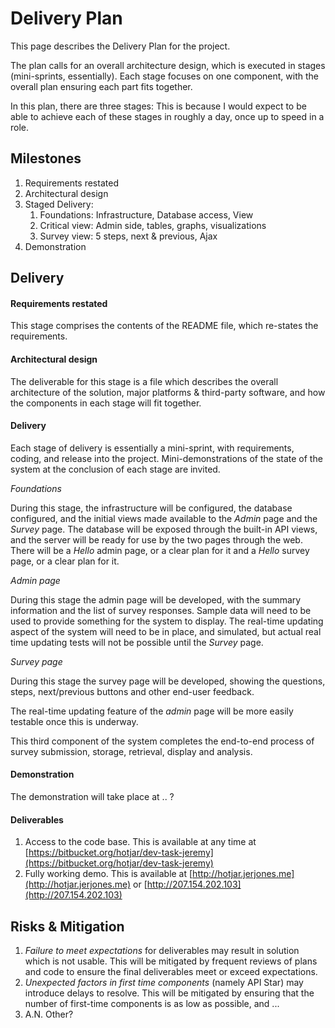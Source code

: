 Delivery Plan
=============

This page describes the Delivery Plan for the project. 

The plan calls for an overall architecture design, which is executed in stages (mini-sprints, essentially). Each stage focuses on one component, with the overall plan ensuring each part fits together.

In this plan, there are three stages: This is because I would expect to be able to achieve each of these stages in roughly a day, once up to speed in a role.

Milestones
----------

1. Requirements restated
1. Architectural design
1. Staged Delivery:
    1. Foundations: Infrastructure, Database access, View
    1. Critical view: Admin side, tables, graphs, visualizations
    1. Survey view: 5 steps, next & previous, Ajax
1. Demonstration

Delivery
--------

#### Requirements restated

This stage comprises the contents of the README file, which re-states the requirements.

#### Architectural design

The deliverable for this stage is a file which describes the overall architecture of the solution, major platforms & third-party software, and how the components in each stage will fit together.

#### Delivery

Each stage of delivery is essentially a mini-sprint, with requirements, coding, and release into the project. Mini-demonstrations of the state of the system at the conclusion of each stage are invited.

*Foundations*

During this stage, the infrastructure will be configured, the database configured, and the initial views made available to the *Admin* page and the *Survey* page. The database will be exposed through the built-in API views, and the server will be ready for use by the two pages through the web. There will be a *Hello* admin page, or a clear plan for it and a *Hello* survey page, or a clear plan for it.

*Admin page*

During this stage the admin page will be developed, with the summary information and the list of survey responses. Sample data will need to be used to provide something for the system to display. The real-time updating aspect of the system will need to be in place, and simulated, but actual real time updating tests will not be possible until the *Survey* page.

*Survey page*

During this stage the survey page will be developed, showing the questions, steps, next/previous buttons and other end-user feedback.

The real-time updating feature of the *admin* page will be more easily testable once this is underway.

This third component of the system completes the end-to-end process of survey submission, storage, retrieval, display and analysis.

#### Demonstration

The demonstration will take place at .. ?

#### Deliverables

1. Access to the code base. This is available at any time at [https://bitbucket.org/hotjar/dev-task-jeremy](https://bitbucket.org/hotjar/dev-task-jeremy)
1. Fully working demo. This is available at [http://hotjar.jerjones.me](http://hotjar.jerjones.me) or [http://207.154.202.103](http://207.154.202.103)


Risks & Mitigation
------------------

1. _Failure to meet expectations_ for deliverables may result in solution which is not usable. This will be mitigated by frequent reviews of plans and code to ensure the final deliverables meet or exceed expectations.
1. _Unexpected factors in first time components_ (namely API Star) may introduce delays to resolve. This will be mitigated by ensuring that the number of first-time components is as low as possible, and ... 
1. A.N. Other?
